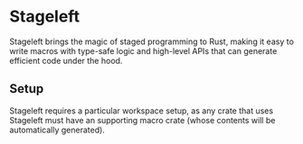 # Stageleft
Stageleft brings the magic of staged programming to Rust, making it easy to write macros with type-safe logic and high-level APIs that can generate efficient code under the hood.

## Setup
Stageleft requires a particular workspace setup, as any crate that uses Stageleft must have an supporting macro crate (whose contents will be automatically generated).